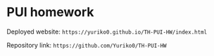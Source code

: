 # PUI homework

Deployed website: `https://yuriko0.github.io/TH-PUI-HW/index.html` 

Repository link: `https://github.com/Yuriko0/TH-PUI-HW`

